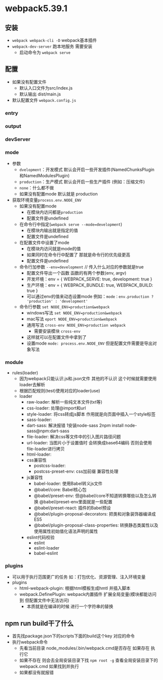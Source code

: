 # webpack5.39.1

## 安装
  - `webpack webpack-cli -D` webpack基本插件
  - `webpack-dev-server` 跑本地服务 需要安装
    - 启动命令为 `webpack serve`

## 配置
  - 如果没有配置文件
    - 默认入口文件为src/index.js
    - 默认输出 dist/main.js
  - 默认配置文件 `webpack.config.js`

### entry

### output

### devServer

### mode
  - 参数
    - `dvelopment`：开发模式 默认会开启一些开发插件(NamedChunksPlugin和NamedModulesPlugin)
    - `production`：生产模式 默认会开启一些生产插件 (例如：压缩文件)
    - `none`：什么都不做
    - 如果没有配置mode 默认就是 production
  - 获取环境变量`process.env.NODE_ENV`
    - 如果没有配置mode
      - 在模块内访问都是`production`
      - 配置文件是undefined
    - 在命令行中指定(`webpack serve --mode=development`)
      - 在模块内输出就是指定的值
      - 配置文件是undefined
    - 在配置文件中设置了mode
      - 在模块内访问就是mode的值
      - 如果同时在命令行中配置了 那就是命令行的优先级更高
      - 配置文件是undefined
    - 命令行加参数 `--env=development` // 传入什么对应的参数就是true
      - 配置文件导出一个函数 函数的有两个参数(env, argv)
      - 开发坏境：env = { WEBPACK_SERVE: true, development: true }
      - 生产环境：env = { WEBPACK_BUNDLE: true, WEBPACK_BUILD: true }
      - 可以通过env的值来动态设置mode 例如：`mode：env.production ? 'production' : 'development'`
    - 命令行参数 `set NODE_ENV=production&webpack`
      - windows写法 `set NODE_ENV=production&webpack`
      - mac写法 `eport NODE_ENV=production&webpack`
      - 通用写法 `cross-env NODE_ENV=production webpack`
        - 需要安装模块 `cross-env`
      - 这样就可以在配置文件中拿到了
      - 设置mode `mode: process.env.NODE_ENV` 但是配置文件需要是导出对象写法


### module
  - rules(loader)
    - 因为webpack只能认识.js和.json文件 其他的不认识 这个时候就需要使用loader去解析
    - 根据匹配规则(test)使用对应的loader(use)
    - loader
      - raw-loader: 解析一些纯文本文件(txt等)
      - css-loader: 处理@import和url
      - style-loader: 将css转成js脚本 作用就是向页面中插入一个style标签
      - sass-loader: 
      - dart-sass: 解决报错 1安装node-sass 2npm install node-sass@npm:dart-sass
      - file-loader: 解决css等文件中的引入图片路径问题
      - url-loader: 当图片小于设置值时 会转换成base64编码 否则会使用file-loader进行拷贝
      - html-loader: 
      - css兼容性
        - postcss-loader: 
        - postcss-preset-env: css加前缀 兼容性处理
      - js兼容性
        - babel-loader: 使用Babel转义js文件
        - @babel/core: Babel核心包
        - @babel/preset-env: 但@babel/core不知道转换哪些以及怎么转换 @babel/preset-env里面就是一些配置
        - @babel/preset-react: 插件的Babel预设
        - @babel/plugin-proposal-decorators: 把类和对象装饰器编译成ES5
        - @babel/plugin-proposal-class-properties: 转换静态类属性以及使用属性初始值化语法声明的属性
      - eslint代码校验
        - eslint
        - eslint-loader
        - babel-eslint

### plugins
  - 可以用于执行范围更广的任务 如：打包优化、资源管理、注入环境变量
  - plugins
    - html-webpack-plugin: 根据html模板生成hmtl 并插入脚本
    - webpack.DefinePlugin: webpack内置插件 扩展全局变量(模块都能访问到 但配置文件中无法访问)
      - 本质就是在编译的时候 进行一个字符串的替换

## npm run build干了什么
  - 首先找package.json下的scripts下面的build这个key 对应的命令
  - 执行webpack命令
    - 先看当前目录 node_modules/.bin/webpack.cmd是否存在 如果存在 执行它
    - 如果不存在 则会去全局安装目录下找 `npm root -g` 查看全局安装目录下的webpack.cmd 如果找到并执行
    - 如果都没有就报错

